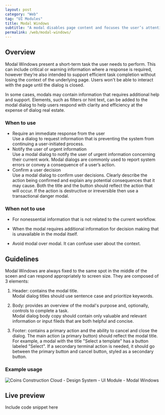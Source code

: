 ```yaml
---
layout: post
category: "Web"
tag: "UI Modules"
title: Modal Windows
subtitle: "A modal disables page content and focuses the user’s attention on a single task or message."
permalink: /web/modal-windows/
---
```


## Overview

Modal Windows present a short-term task the user needs to perform. This can include critical or warning information where a response is required, however they’re also intended to support efficient task completion without losing the context of the underlying page. Users won't be able to interact with the page until the dialog is closed.

In some cases, modals may contain information that requires additional help and support. Elements, such as filters or hint text, can be added to the modal dialog to help users respond with clarity and efficiency at the expense of dialog real estate.

### When to use
- Require an immediate response from the user <br>
Use a dialog to request information that is preventing the system from continuing a user-initiated process.
- Notify the user of urgent information <br>
Use a modal dialog to notify the user of urgent information concerning their current work. Modal dialogs are commonly used to report system errors or convey a consequence of a user’s action.
- Confirm a user decision <br>
Use a modal dialog to confirm user decisions. Clearly describe the action being confirmed and explain any potential consequences that it may cause. Both the title and the button should reflect the action that will occur. If the action is destructive or irreversible then use a transactional danger modal.

### When not to use
- For nonessential information that is not related to the current workflow.

- When the modal requires additional information for decision making that is unavailable in the modal itself.

- Avoid modal over modal. It can confuse user about the context.

## Guidelines

Modal Windows are always fixed to the same spot in the middle of the sceen and can respond appropriately to screen size. They are composed of 3 elements: 
1. Header: contains the modal title.<br> 
Modal dialog titles should use sentence case and prioritize keywords.

2. Body: provides an overview of the modal's purpose and, optionally, controls to complete a task.<br> 
Modal dialog body copy should contain only valuable and relevant information or input fileds that are both helpful and concise.

3. Footer: contains a primary action and the ability to cancel and close the dialog. 
The main action (a primary button) should reflect the modal title. For example, a modal with the title "Select a template" has a button labeled "Select". If a secondary terminal action is needed, it should go between the primary button and cancel button, styled as a secondary button.

### Example usage
![Coins Construction Cloud - Design System - UI Module - Modal Windows]({{site.baseurl}}/img/Example_Modal.png)

## Live preview
Include code snippet here
